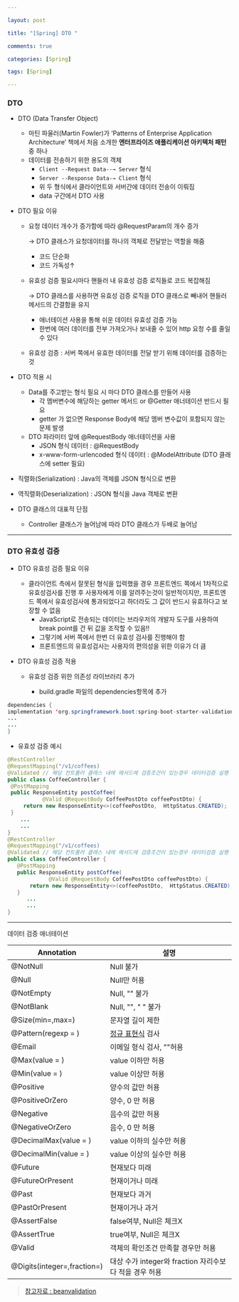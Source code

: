 ```yaml
---

layout: post

title: "[Spring] DTO "

comments: true

categories: [Spring]

tags: [Spring]

---
```


### DTO

- DTO (Data Transfer Object)

  - 마틴 파울러(Martin Fowler)가 ‘Patterns of Enterprise Application Architecture’ 책에서 처음 소개한 **엔터프라이즈 애플리케이션 아키텍처 패턴** 중 하나
  - 데이터를 전송하기 위한 용도의 객체
    - `Client --Request Data--→ Server` 형식
    - `Server --Response Data-→ Client` 형식
    - 위 두 형식에서 클라이언트와 서버간에 데이터 전송이 이뤄짐
    - data 구간에서 DTO 사용

- DTO 필요 이유

  - 요청 데이터 개수가 증가함에 따라 @RequestParam의 개수 증가

    → DTO 클래스가 요청데이터를 하나의 객체로 전달받는 역할을 해줌

    - 코드 단순화
    - 코드 가독성↑
    
  - 유효성 검증 필요시마다 핸들러 내 유효성 검증 로직들로 코드 복잡해짐
  
    → DTO 클래스를 사용하면 유효성 검증 로직을 DTO 클래스로 빼내어 핸들러 메서드의 간결함을 유지
  
    - 애너테이션 사용을 통해 쉬운 데이터 유효성 검증 가능
    - 한번에 여러 데이터를 전부 가져오거나 보내줄 수 있어 http 요청 수를 줄일 수 있다
  
  - 유효성 검증 : 서버 쪽에서 유효한 데이터를 전달 받기 위해 데이터를 검증하는 것
  
- DTO 적용 시

  - Data를 주고받는 형식 필요 시 마다 DTO 클래스를 만들어 사용
    - 각 멤버변수에 해당하는 getter 메서드 or @Getter 애너테이션 반드시 필요
    - getter 가 없으면 Response Body에 해당 멤버 변수값이 포함되지 않는 문제 발생
  - DTO 파라미터 앞에 @RequestBody 애너테이션을 사용
    - JSON 형식 데이터 : @RequestBody
    - x-www-form-urlencoded 형식 데이터 : @ModelAttribute (DTO 클래스에 setter 필요)

- 직렬화(Serialization) : Java의 객체를 JSON 형식으로 변환

- 역직렬화(Deserialization) : JSON 형식을 Java 객체로 변환

- DTO 클래스의 대표적 단점

  - Controller 클래스가 늘어남에 따라 DTO 클래스가 두배로 늘어남

------

### DTO 유효성 검증

- DTO 유효성 검증 필요 이유

  - 클라이언트 측에서 잘못된 형식을 입력했을 경우 프론트엔드 쪽에서 1차적으로 유효성검사를 진행 후 사용자에게 이를 알려주는것이 일반적이지만, 프론트엔드 쪽에서 유효성검사에 통과되었다고 하더라도 그 값이 반드시 유효하다고 보장할 수 없음
    - JavaScript로 전송되는 데이터는 브라우저의 개발자 도구를 사용하여 break point를 건 뒤 값을 조작할 수 있음!!
    - 그렇기에 서버 쪽에서 한번 더 유효성 검사를 진행해야 함
    - 프론트엔드의 유효성검사는 사용자의 편의성을 위한 이유가 더 큼

- DTO 유효성 검증 적용

  - 유효성 검증 위한 의존성 라이브러리 추가

    - build.gradle 파일의 dependencies항목에 추가

```java
dependencies {
implementation 'org.springframework.boot:spring-boot-starter-validation'
...
...
}
```

- 유효성 검증 예시

```java
@RestController
@RequestMapping("/v1/coffees)
@Validated // 해당 컨트롤러 클래스 내에 메서드에 검증조건이 있는경우 데이터검증 실행
public class CoffeeController {
 @PostMapping
 public ResponseEntity postCoffee(
           @Valid @RequestBody CoffeePostDto coffeePostDto) {
     return new ResponseEntity<>(coffeePostDto,  HttpStatus.CREATED);
 }
    ...
    ...
}
@RestController
@RequestMapping("/v1/coffees)
@Validated // 해당 컨트롤러 클래스 내에 메서드에 검증조건이 있는경우 데이터검증 실행
public class CoffeeController {
   @PostMapping
   public ResponseEntity postCoffee(
             @Valid @RequestBody CoffeePostDto coffeePostDto) {
       return new ResponseEntity<>(coffeePostDto,  HttpStatus.CREATED);
   }
      ...
      ...
}
```

------

데이터 검증 애너테이션

| Annotation                  | 설명                                                         |
| --------------------------- | ------------------------------------------------------------ |
| @NotNull                    | Null 불가                                                    |
| @Null                       | Null만 허용                                                  |
| @NotEmpty                   | Null, "" 불가                                                |
| @NotBlank                   | Null, "", " " 불가                                           |
| @Size(min=,max=)            | 문자열 길이 제한                                             |
| @Pattern(regexp = )         | [정규 표현식](https://developer.mozilla.org/ko/docs/Web/JavaScript/Guide/Regular_Expressions) 검사 |
| @Email                      | 이메일 형식 검사, ""허용                                     |
| @Max(value = )              | value 이하만 허용                                            |
| @Min(value = )              | value 이상만 허용                                            |
| @Positive                   | 양수의 값만 허용                                             |
| @PositiveOrZero             | 양수, 0 만 허용                                              |
| @Negative                   | 음수의 값만 허용                                             |
| @NegativeOrZero             | 음수, 0 만 허용                                              |
| @DecimalMax(value = )       | value 이하의 실수만 허용                                     |
| @DecimalMin(value = )       | value 이상의 실수만 허용                                     |
| @Future                     | 현재보다 미래                                                |
| @FutureOrPresent            | 현재이거나 미래                                              |
| @Past                       | 현재보다 과거                                                |
| @PastOrPresent              | 현재이거나 과거                                              |
| @AssertFalse                | false여부, Null은 체크X                                      |
| @AssertTrue                 | true여부, Null은 체크X                                       |
| @Valid                      | 객체의 확인조건 만족할 경우만 허용                           |
| @Digits(integer=,fraction=) | 대상 수가 integer와 fraction 자리수보다 적을 경우 허용       |

> [참고자료 : beanvalidation](https://beanvalidation.org/2.0/spec/)
